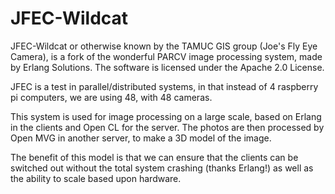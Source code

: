 # JFEC-Wildcat

JFEC-Wildcat or otherwise known by the TAMUC GIS group (Joe's Fly Eye Camera), is a fork of the wonderful PARCV image processing system,
made by Erlang Solutions. The software is licensed under the Apache 2.0 License. 

JFEC is a test in parallel/distributed systems, in that instead of 4 raspberry pi computers, we are using 48, with 48 cameras. 

This system is used for image processing on a large scale, based on Erlang in the clients and Open CL for the server. 
The photos are then processed by Open MVG in another server, to make a 3D model of the image. 

The benefit of this model is that we can ensure that the clients can be switched out without the total system crashing (thanks Erlang!)
as well as the ability to scale based upon hardware. 



